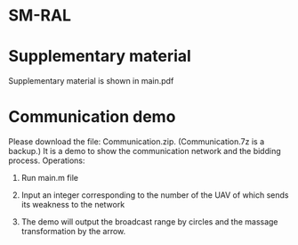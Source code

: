 # SM-RAL
# Supplementary material

Supplementary material is shown in main.pdf

# Communication demo

Please download the file: Communication.zip. (Communication.7z is a backup.)
It is a demo to show the communication network and the bidding process. Operations:

1. Run main.m file

2. Input an integer corresponding to the number of the UAV of which sends its weakness to the network

3. The demo will output the broadcast range by circles and the massage transformation by the arrow.
